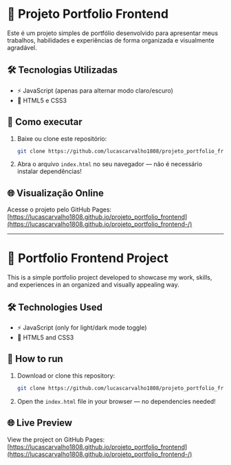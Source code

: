 # 🎨 Projeto Portfolio Frontend

Este é um projeto simples de portfólio desenvolvido para apresentar meus trabalhos, habilidades e experiências de forma organizada e visualmente agradável.

## 🛠️ Tecnologias Utilizadas

- ⚡ JavaScript (apenas para alternar modo claro/escuro)
- 🎨 HTML5 e CSS3

## 🚀 Como executar

1. Baixe ou clone este repositório:
   ```bash
   git clone https://github.com/lucascarvalho1808/projeto_portfolio_frontend-.git
   ```
2. Abra o arquivo `index.html` no seu navegador — não é necessário instalar dependências!

## 🌐 Visualização Online

Acesse o projeto pelo GitHub Pages:  
[https://lucascarvalho1808.github.io/projeto_portfolio_frontend](https://lucascarvalho1808.github.io/projeto_portfolio_frontend-/)

---

# 🎨 Portfolio Frontend Project

This is a simple portfolio project developed to showcase my work, skills, and experiences in an organized and visually appealing way.

## 🛠️ Technologies Used

- ⚡ JavaScript (only for light/dark mode toggle)
- 🎨 HTML5 and CSS3

## 🚀 How to run

1. Download or clone this repository:
   ```bash
   git clone https://github.com/lucascarvalho1808/projeto_portfolio_frontend-.git
   ```
2. Open the `index.html` file in your browser — no dependencies needed!

## 🌐 Live Preview

View the project on GitHub Pages:  
[https://lucascarvalho1808.github.io/projeto_portfolio_frontend](https://lucascarvalho1808.github.io/projeto_portfolio_frontend-/)